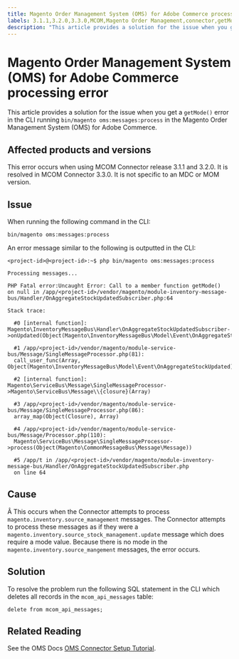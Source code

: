 ```yaml
---
title: Magento Order Management System (OMS) for Adobe Commerce processing error
labels: 3.1.1,3.2.0,3.3.0,MCOM,Magento Order Management,connector,getMode,getMode(),how to,oms error,Adobe Commerce
description: "This article provides a solution for the issue when you get a `getMode()` error in the CLI running `bin/magento oms:messages:process` in the Magento Order Management System (OMS) for Adobe Commerce."
---
```


# Magento Order Management System (OMS) for Adobe Commerce processing error

This article provides a solution for the issue when you get a `getMode()` error in the CLI running `bin/magento oms:messages:process` in the Magento Order Management System (OMS) for Adobe Commerce.

## Affected products and versions

This error occurs when using MCOM Connector release 3.1.1 and 3.2.0. It is resolved in MCOM Connector 3.3.0. It is not specific to an MDC or MOM version.

## Issue

When running the following command in the CLI:

 `bin/magento oms:messages:process`

An error message similar to the following is outputted in the CLI:

```clike
<project-id>@<project-id>:~$ php bin/magento oms:messages:process

Processing messages...

PHP Fatal error:Uncaught Error: Call to a member function getMode()
on null in /app/<project-id>/vendor/magento/module-inventory-message-bus/Handler/OnAggregateStockUpdatedSubscriber.php:64

Stack trace:

  #0 [internal function]: Magento\InventoryMessageBus\Handler\OnAggregateStockUpdatedSubscriber->onUpdated(Object(Magento\InventoryMessageBus\Model\Event\OnAggregateStockUpdated))

  #1 /app/<project-id>/vendor/magento/module-service-bus/Message/SingleMessageProcessor.php(81):
  call_user_func(Array, Object(Magento\InventoryMessageBus\Model\Event\OnAggregateStockUpdated))

  #2 [internal function]: Magento\ServiceBus\Message\SingleMessageProcessor->Magento\ServiceBus\Message\\{closure}(Array)

  #3 /app/<project-id>/vendor/magento/module-service-bus/Message/SingleMessageProcessor.php(86):
  array_map(Object(Closure), Array)

  #4 /app/<project-id>/vendor/magento/module-service-bus/Message/Processor.php(110):
  Magento\ServiceBus\Message\SingleMessageProcessor->process(Object(Magento\CommonMessageBus\Message\Message))

  #5 /app/t in /app/<project-id>/vendor/magento/module-inventory-message-bus/Handler/OnAggregateStockUpdatedSubscriber.php
  on line 64
```

## Cause

Â
This occurs when the Connector attempts to process `magento.inventory.source_management` messages. The Connector attempts to process these messages as if they were a `magento.inventory.source_stock_management.update` message which does require a mode value. Because there is no mode in the `magento.inventory.source_mangement` messages, the error occurs.

## Solution

To resolve the problem run the following SQL statement in the CLI which deletes all records in the `mcom_api_messages` table:

 `delete from mcom_api_messages;`

## Related Reading

See the OMS Docs [OMS Connector Setup Tutorial](https://omsdocs.magento.com/en/integration/connector/setup-tutorial/). 

